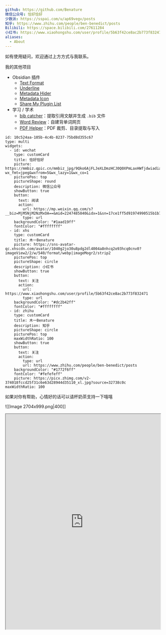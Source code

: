 ```yaml
---
github: https://github.com/Benature
微信公众号: 恰好恰好
少数派: https://sspai.com/u/ap69vegv/posts
知乎: https://www.zhihu.com/people/ben-benedict/posts
Bilibili: https://space.bilibili.com/27611284
小红书: https://www.xiaohongshu.com/user/profile/5b63f42ce8ac2b773f832471
aliases:
  - About
---
```

如有使用疑问，欢迎通过上方方式与我联系。

我的其他项目
- Obsidian 插件
    - [Text Format](https://github.com/Benature/obsidian-text-format)
    - [Underline](https://github.com/Benature/obsidian-underline)
    - [Metadata Hider](https://github.com/Benature/obsidian-metadata-hider)
    - [Metadata Icon](https://github.com/Benature/obsidian-metadata-icon)
    - [Share My Plugin List](https://github.com/Benature/obsidian-share-my-plugin-list)
- 学习 / 学术
	- [bib catcher](https://github.com/Benature/bib-catcher)：提取引用文献并生成 `.bib` 文件
	- [Word Review](https://github.com/Benature/WordReview)：自建背单词网页
	- [PDF Helper](https://github.com/Benature/pdf-helper)：PDF 裁剪、目录提取与写入


```contributionWidget
id: 10c524aa-105b-4c4b-8237-75bd8d355c67
type: multi
widgets:
  - id: wechat
    type: customCard
    title: 恰好恰好
    picture: https://mmbiz.qpic.cn/mmbiz_jpg/9Qko6AjFLJeXLDmzHCJ0Q0XPmLaxHWfjdwiadiachMns7U6q8SOygpiaKx8a0iazRc3TBmqTTp9WxGS0U5YhLe0kibg/640?wx_fmt=jpeg&wxfrom=5&wx_lazy=1&wx_co=1
    picturePos: top
    pictureShape: round
    description: 微信公众号
    showButton: true
    button:
      text: 阅读
      action:
        url: https://mp.weixin.qq.com/s?__biz=MjM5NjM2NzMxOA==&mid=2247485840&idx=1&sn=17ce1ff5d91974990515b1b7add18d56&chksm=a6eb1729919c9e3ffaef399c596df13e2853bc192fe500e4e880c78faefb5575cb8caa333a9f&token=671858357&lang=zh_CN&scene=21
        type: url
    backgroundColor: "#1aad19ff"
    fontColor: "#ffffffff"
  - id: xhs
    type: customCard
    title: 木一Benature
    picture: https://sns-avatar-qc.xhscdn.com/avatar/1040g2jo30u8pdg2dl4004a8nhcq2o93hcq0cnv0?imageView2/2/w/540/format/webp|imageMogr2/strip2
    picturePos: top
    pictureShape: circle
    description: 小红书
    showButton: true
    button:
      text: 关注
      action:
        url: https://www.xiaohongshu.com/user/profile/5b63f42ce8ac2b773f832471
        type: url
    backgroundColor: "#dc2b42ff"
    fontColor: "#ffffffff"
  - id: zhihu
    type: customCard
    title: 木一Benature
    description: 知乎
    pictureShape: circle
    picturePos: top
    maxWidthRatio: 100
    showButton: true
    button:
      text: 关注
      action:
        type: url
        url: https://www.zhihu.com/people/ben-benedict/posts
    backgroundColor: "#1772f6ff"
    fontColor: "#fefefeff"
    picture: https://picx.zhimg.com/v2-374018fccd25f31c6e63d28944d35110_xl.jpg?source=32738c0c
maxWidthRatio: 100
```



如果对你有帮助，心情好的话可以请杯奶茶支持一下嘻嘻

![[Image 2704x999.png|400]]


<center><iframe width="100%" height="700" src="https://github.com/Benature" frameborders="0"></iframe></center>

<!-- 
![|100](https://mmbiz.qpic.cn/mmbiz_jpg/9Qko6AjFLJeXLDmzHCJ0Q0XPmLaxHWfjdwiadiachMns7U6q8SOygpiaKx8a0iazRc3TBmqTTp9WxGS0U5YhLe0kibg/640?wx_fmt=jpeg&wxfrom=5&wx_lazy=1&wx_co=1)

![|500](https://mmbiz.qpic.cn/mmbiz_png/9Qko6AjFLJeBKgHxqfat6tBiaF6aibjfl1dsP13zoiaia2S9lpWBgyIMSzaVZGF1XlBAOsvORV9ZDcGVZ7iaCrNfLyg/640?wx_fmt=png&wxfrom=5&wx_lazy=1&wx_co=1) 
-->